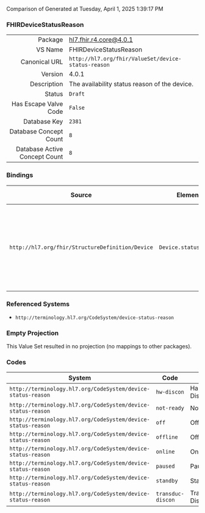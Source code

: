 Comparison of 
Generated at Tuesday, April 1, 2025 1:39:17 PM

### FHIRDeviceStatusReason

|      |     |
| ---: | --- |
| Package | hl7.fhir.r4.core@4.0.1 |
| VS Name | FHIRDeviceStatusReason |
| Canonical URL | `http://hl7.org/fhir/ValueSet/device-status-reason` |
| Version | 4.0.1 |
| Description | The availability status reason of the device. |
| Status | `Draft` |
| Has Escape Valve Code | `False` |
| Database Key | `2381` |
| Database Concept Count | `8` |
| Database Active Concept Count | `8` |
### Bindings

| Source | Element | Binding | Strength | Element Short |
| ------ | ------- | ------- | -------- | ------------- |
| `http://hl7.org/fhir/StructureDefinition/Device` | `Device.statusReason` | `http://hl7.org/fhir/ValueSet/device-status-reason` | `Extensible` | online \| paused \| standby \| offline \| not-ready \| transduc-discon \| hw-discon \| off |

### Referenced Systems

* `http://terminology.hl7.org/CodeSystem/device-status-reason`
### Empty Projection

This Value Set resulted in no projection (no mappings to other packages).

### Codes

| System | Code | Display |
| ------ | ---- | ------- |
| `http://terminology.hl7.org/CodeSystem/device-status-reason` | `hw-discon` | Hardware Disconnected |
| `http://terminology.hl7.org/CodeSystem/device-status-reason` | `not-ready` | Not Ready |
| `http://terminology.hl7.org/CodeSystem/device-status-reason` | `off` | Off |
| `http://terminology.hl7.org/CodeSystem/device-status-reason` | `offline` | Offline |
| `http://terminology.hl7.org/CodeSystem/device-status-reason` | `online` | Online |
| `http://terminology.hl7.org/CodeSystem/device-status-reason` | `paused` | Paused |
| `http://terminology.hl7.org/CodeSystem/device-status-reason` | `standby` | Standby |
| `http://terminology.hl7.org/CodeSystem/device-status-reason` | `transduc-discon` | Transducer Disconnected |
